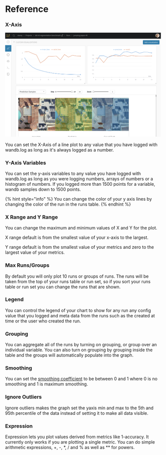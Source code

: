 # Reference

### X-Axis

![Selecting X-Axis](../../../.gitbook/assets/image%20%285%29.png)

You can set the X-Axis of a line plot to any value that you have logged with wandb.log as long as it's always logged as a number. 

### Y-Axis Variables

You can set the y-axis variables to any value you have logged with wandb.log as long as you were logging numbers, arrays of numbers or a histogram of numbers.  If you logged more than 1500 points for a variable, wandb samples down to 1500 points. 

{% hint style="info" %}
You can change the color of your y axis lines by changing the color of the run in the runs table.
{% endhint %}

### X Range and Y Range

You can change the maximum and minimum values of X and Y for the plot.  

X range default is from the smallest value of your x-axis to the largest.

Y range default is from the smallest value of your metrics and zero to the largest value of your metrics.

### Max Runs/Groups

By default you will only plot 10 runs or groups of runs.   The runs will be taken from the top of your runs table or run set, so if you sort your runs table or run set you can change the runs that are shown.

### Legend

You can control the legend of your chart to show for any run any config value that you logged and meta data from the runs such as the created at time or the user who created the run.

### Grouping

You can aggregate all of the runs by turning on grouping, or group over an individual variable.  You can also turn on grouping by grouping inside the table and the groups will automatically populate into the graph.

### Smoothing

You can set the [smoothing coefficient](../../../overview/technical-faq.md#what-formula-do-you-use-for-your-smoothing-algorithm) to be between 0 and 1 where 0 is no smoothing and 1 is maximum smoothing.

### Ignore Outliers

Ignore outliers makes the graph set the yaxis min and max to the 5th and 95th percentile of the data instead of setting it to make all data visible.

### Expression

Expression lets you plot values derived from metrics like 1-accuracy.  It currently only works if you are plotting a single metric.  You can do simple arithmetic expressions, +, -, \*, / and % as well as \*\* for powers.





